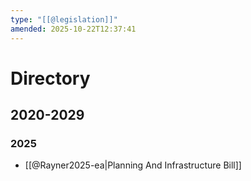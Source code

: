 ```yaml
---
type: "[[@legislation]]"
amended: 2025-10-22T12:37:41
---
```


# Directory
## 2020-2029
### 2025
- [[@Rayner2025-ea|Planning And Infrastructure Bill]]
